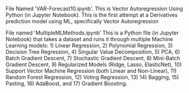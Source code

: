 File Named 'VAR-Forecast10.ipynb'.  This is Vector Autoregression Using Python (in Jupyter Notebook). This is the first attempt at a Derivatives prediction model using ML, specifically Vector Autoregression

File named 'MultipleMLMethods.ipynb'  This is a Python file (in Jupyter Notebook) that takes a dataset and runs it through multiple Machine Learning models: 1) Linear Regression, 2) Polynomial Regression, 3) Decision Tree Regression, 4) Singular Value Decomposition, 5) PCA, 6) Batch Gradient Descent, 7) Stochastic Gradient Descent, 8) Mini-Batch Gradient Descent, 9) Regularized Models (Ridge, Lasso, ElasticNet), 10) Support Vector Machine Regression (both Linear and Non-Linear), 11) Random Forest Regression, 12) Voting Regression, 13) 14) Bagging, 15) Pasting, 16) AdaBoost, and 17) Gradient Boosting.
